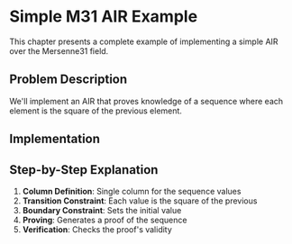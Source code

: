 # Simple M31 AIR Example

This chapter presents a complete example of implementing a simple AIR over the Mersenne31 field.

## Problem Description

We'll implement an AIR that proves knowledge of a sequence where each element is the square of the previous element.

## Implementation

## Step-by-Step Explanation

1. **Column Definition**: Single column for the sequence values
2. **Transition Constraint**: Each value is the square of the previous
3. **Boundary Constraint**: Sets the initial value
4. **Proving**: Generates a proof of the sequence
5. **Verification**: Checks the proof's validity
